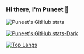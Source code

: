 ### Hi there, I'm Puneet 👋

<!--
**puneetmpatil/puneetmpatil** is a ✨ _special_ ✨ repository because its `README.md` (this file) appears on your GitHub profile.

Here are some ideas to get you started:

- 🔭 I’m currently working on ...
- 🌱 I’m currently learning ...
- 👯 I’m looking to collaborate on ...
- 🤔 I’m looking for help with ...
- 💬 Ask me about ...
- 📫 How to reach me: ...
- 😄 Pronouns: ...
- ⚡ Fun fact: ...
-->

![Puneet's GitHub stats](https://github-readme-stats.vercel.app/api?username=puneetmpatil&show_icons=true&theme=radical)

[![Puneet's GitHub stats-Dark](https://github-readme-stats.vercel.app/api?username=puneetmpatil&show_icons=true&theme=dark#gh-dark-mode-only)](https://github.com/puneetmpatil/github-readme-stats#gh-dark-mode-only)

[![Top Langs](https://github-readme-stats.vercel.app/api/top-langs/?username=puneetmpatil&layout=compact)](https://github.com/puneetmpatil/github-readme-stats)
